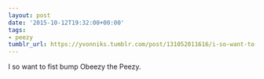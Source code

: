 ```yaml
---
layout: post
date: '2015-10-12T19:32:00+00:00'
tags:
- peezy
tumblr_url: https://yvonniks.tumblr.com/post/131052011616/i-so-want-to-fist-bump-obeezy-the-peezy
---
```

I so want to fist bump Obeezy the Peezy.&nbsp;
